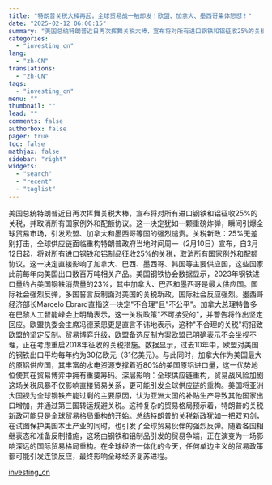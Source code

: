 ```yaml
---
title: "特朗普关税大棒再起，全球贸易战一触即发！欧盟、加拿大、墨西哥集体怒怼！"
date: "2025-02-12 06:00:15"
summary: "美国总统特朗普近日再次挥舞关税大棒，宣布将对所有进口钢铁和铝征收25%的关税，并取消所有国家例外和配..."
categories:
  - "investing_cn"
lang:
  - "zh-CN"
translations:
  - "zh-CN"
tags:
  - "investing_cn"
menu: ""
thumbnail: ""
lead: ""
comments: false
authorbox: false
pager: true
toc: false
mathjax: false
sidebar: "right"
widgets:
  - "search"
  - "recent"
  - "taglist"
---
```


美国总统特朗普近日再次挥舞关税大棒，宣布将对所有进口钢铁和铝征收25%的关税，并取消所有国家例外和配额协议。这一决定犹如一颗重磅炸弹，瞬间引爆全球贸易市场，引发欧盟、加拿大和墨西哥等国的强烈谴责。关税新政：25%无差别打击，全球供应链面临重构特朗普政府当地时间周一（2月10日）宣布，自3月12日起，将对所有进口钢铁和铝制品征收25%的关税，取消所有国家例外和配额协议。这一决定直接影响了加拿大、巴西、墨西哥、韩国等主要供应国，这些国家此前每年向美国出口数百万吨相关产品。美国钢铁协会数据显示，2023年钢铁进口量约占美国钢铁消费量的23%，其中加拿大、巴西和墨西哥是最大供应国。国际社会强烈反弹，多国誓言反制面对美国的关税新政，国际社会反应强烈。墨西哥经济部长Marcelo Ebrard直指这一决定"不合理"且"不公平"。加拿大总理特鲁多在巴黎人工智能峰会上明确表示，这一关税政策"不可接受的"，并警告将作出坚定回应。欧盟执委会主席冯德莱恩更是直言不讳地表示，这种"不合理的关税"将招致欧盟的坚定反制。贸易博弈升级，欧盟备选反制方案欧盟已明确表示不会坐视不理，正在考虑重启2018年征收的关税措施。数据显示，过去10年中，欧盟对美国的钢铁出口平均每年约为30亿欧元（31亿美元）。与此同时，加拿大作为美国最大的原铝供应国，其丰富的水电资源支撑着近80%的美国原铝进口量，这一优势地位使其在贸易博弈中拥有重要筹码。深层影响：全球供应链重构，贸易战风险加剧这场关税风暴不仅影响直接贸易关系，更可能引发全球供应链的重构。美国将亚洲大国视为全球钢铁产能过剩的主要原因，认为亚洲大国的补贴生产导致其他国家出口增加，并通过第三国转运规避关税。这种复杂的贸易格局预示着，特朗普的关税新政可能只是全球贸易格局重构的开始。总结特朗普的关税新政犹如一把双刃剑，在试图保护美国本土产业的同时，也引发了全球贸易伙伴的强烈反弹。随着各国相继表态和准备反制措施，这场由钢铁和铝制品引发的贸易争端，正在演变为一场影响深远的国际贸易格局重构。在全球经济一体化的今天，任何单边主义的贸易政策都可能引发连锁反应，最终影响全球经济复苏进程。

[investing_cn](https://cn.investing.com/news/forex-news/article-2666936)
